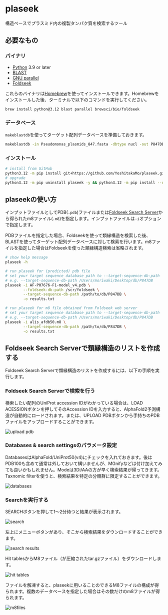 # plaseek

構造ベースでプラスミド内の複製タンパク質を検索するツール

## 必要なもの

### バイナリ

- [Python](https://www.python.org/) 3.9 or later
- [BLAST](https://blast.ncbi.nlm.nih.gov/Blast.cgi?PAGE_TYPE=BlastDocs&DOC_TYPE=Download)
- [GNU parallel](https://www.gnu.org/software/parallel/)
- [Foldseek](https://github.com/steineggerlab/foldseek)

これらのバイナリは[Homebrew](https://brew.sh/)を使ってインストールできます。Homebrewをインストールした後、ターミナルで以下のコマンドを実行してください。

```bash
brew install python@3.12 blast parallel brewsci/bio/foldseek
```

### データベース

`makeblastdb`を使ってターゲット配列データベースを準備しておきます。

```bash
makeblastdb -in Pseudomonas_plasmids_847.fasta -dbtype nucl -out P847DB -parse_seqids
```

### インストール

```bash
# install from GitHub
python3.12 -m pip install git+https://github.com/YoshitakaMo/plaseek.git
# upgrade
python3.12 -m pip uninstall plaseek -y && python3.12 -m pip install --upgrade git+https://github.com/YoshitakaMo/plaseek.git
```

## plaseekの使い方

インプットファイルとしてPDB(`.pdb`)ファイルまたは[Foldseek Search Server](https://search.foldseek.com/search)から得られたm8ファイル(`.m8`)を指定します。インプットファイルは`-i`オプションで指定します。

PDBファイルを指定した場合、Foldseekを使って類縁構造を検索した後、BLASTを使ってターゲット配列データベースに対して検索を行います。m8ファイルを指定した場合はFoldseekを使った類縁構造検索は省略されます。

```bash
# show help message
plaseek -h

# run plaseek for (predicted) pdb file
# set your target sequence database path to --target-sequence-db-path
# e.g. --target-sequence-db-path /Users/moriwaki/Desktop/db/P847DB
plaseek -i AF-P07676-F1-model_v4.pdb \
        --foldseek-db-path /scr/foldseek \
        --target-sequence-db-path /path/to/db/P847DB \
        -o results.txt

# run plaseek for m8 file obtained from Foldseek web server
# set your target sequence database path to --target-sequence-db-path
# e.g. --target-sequence-db-path /Users/moriwaki/Desktop/db/P847DB
plaseek -i alis_afdb50.m8 \
        --target-sequence-db-path /path/to/db/P847DB \
        -o results.txt
```

## Foldseek Search Serverで類縁構造のリストを作成する

Foldseek Search Serverで類縁構造のリストを作成するには、以下の手順を実行します。

### Foldseek Search Serverで検索を行う

検索したい配列のUniProt accession IDがわかっている場合は、LOAD ACESSIONボタンを押してそのAccession IDを入力すると、AlphaFold2予測構造が自動的にロードされます。または、UPLOAD PDBボタンから手持ちのPDBファイルをアップロードすることができます。

![upload pdb](https://i.imgur.com/nGGYL6t.png)

### Databases & search settingsのパラメータ設定

DatabasesはAlphaFold/UniProt50(v4)にチェックを入れておきます。後はPDB100も含めて通常は外しておいて構いませんが、MGnifyなどは付け加えてみても良いかもしれません。Modeは3Di/AAの方が早く検索結果が帰ってきます。
Taxnomic filterを使うと、検索結果を特定の分類群に限定することができます。

![databases](https://i.imgur.com/3jqb4ze.png)

### Searchを実行する

SEARCHボタンを押して1〜2分待つと結果が表示されます。

![search](https://i.imgur.com/xneRSS9.png)

左上にメニューボタンがあり、そこから検索結果をダウンロードすることができます。

![search results](https://i.imgur.com/xGxZML5.png)

Hit tablesからM8ファイル（が圧縮されたtar.gzファイル）をダウンロードします。

![hit tables](https://i.imgur.com/4s6uMkX.png)

ファイルを解凍すると、plaseekに用いることのできるM8ファイルの構成が得られます。複数のデータベースを指定した場合はその数だけのm8ファイルが得られます。

![m8files](https://i.imgur.com/hgVDmu6.png)
